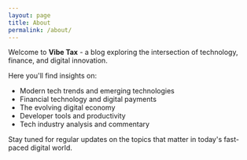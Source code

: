 ```yaml
---
layout: page
title: About
permalink: /about/
---
```


Welcome to **Vibe Tax** - a blog exploring the intersection of technology, finance, and digital innovation.

Here you'll find insights on:

- Modern tech trends and emerging technologies
- Financial technology and digital payments
- The evolving digital economy
- Developer tools and productivity
- Tech industry analysis and commentary

Stay tuned for regular updates on the topics that matter in today's fast-paced digital world.

